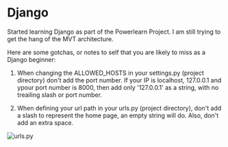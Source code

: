 # Django

Started learning Django as part of the Powerlearn Project. I am still trying to get the hang of the MVT architecture.

Here are some gotchas, or notes to self that you are likely to miss as a Django beginner:

1. When changing the ALLOWED_HOSTS in your settings.py (project directory) don't add the port number. If your IP is localhost, 127.0.0.1 and ypour port number is 8000, then add only '127.0.0.1' as a string, with no treailing slash or port number.

2. When defining your url path in your urls.py (project directory), don't add a slash to represent the home page, an empty string will do. Also, don't add an extra space.

![urls.py](/Views.png)



